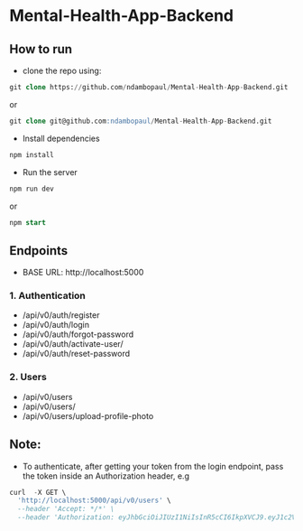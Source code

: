 # Mental-Health-App-Backend

## How to run
- clone the repo using:
```sql
git clone https://github.com/ndambopaul/Mental-Health-App-Backend.git
```
or
```sql
git clone git@github.com:ndambopaul/Mental-Health-App-Backend.git
```

- Install dependencies
```sql
npm install
```

- Run the server
```sql
npm run dev
```
or
```sql
npm start
```

## Endpoints
- BASE URL: http://localhost:5000
### 1. Authentication
- /api/v0/auth/register
- /api/v0/auth/login
- /api/v0/auth/forgot-password
- /api/v0/auth/activate-user/<token>
- /api/v0/auth/reset-password

### 2. Users
- /api/v0/users
- /api/v0/users/<userId>
- /api/v0/users/upload-profile-photo

## Note:
- To authenticate, after getting your token from the login endpoint, pass the token inside an Authorization header, e.g
```sql
curl  -X GET \
  'http://localhost:5000/api/v0/users' \
  --header 'Accept: */*' \
  --header 'Authorization: eyJhbGciOiJIUzI1NiIsInR5cCI6IkpXVCJ9.eyJ1c2VyIjp7ImlkIjoiNjY4ZmZmN2JiZDQwMGY2YmQ2MjZkZTllIiwiZmlyc3RfbmFtZSI6IkphbmUiLCJsYXN0X25hbWUiOiJEb2UiLCJlbWFpbCI6ImphbmVkb2VAZ21haWwuY29tIiwidXNlcm5hbWUiOiJqYW5lZG9lIiwidXNlcl90eXBlIjoiQ2xpZW50In0sImlhdCI6MTcyMDcxNDA2NiwiZXhwIjoxNzIwODAwNDY2fQ.gihCxxS5eIk1-0mj31nr-_j1vU-zHHzLVegQhRDMlXQ'
```